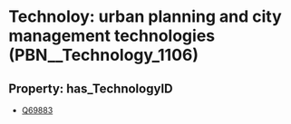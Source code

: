 # Technoloy: __urban planning and city management technologies__ (PBN__Technology_1106)

## Property: has_TechnologyID

* [Q69883](Q69883)

